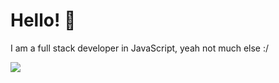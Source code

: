 # Hello! 👋

I am a full stack developer in JavaScript, yeah not much else :/

![](https://github-readme-stats.vercel.app/api/top-langs/?username=ephf&layout=compact&theme=dark)
